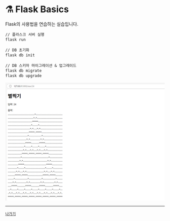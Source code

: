 # ⚗️ Flask Basics

Flask의 사용법을 연습하는 실습입니다.

```pwsh
// 플라스크 서버 실행
flask run

// DB 초기화
flask db init

// DB 스키마 마이그레이션 & 업그레이드
flask db migrate
flask db upgrade
```

![](/resources/flask-basics.png)

---
[`나가기`](../)